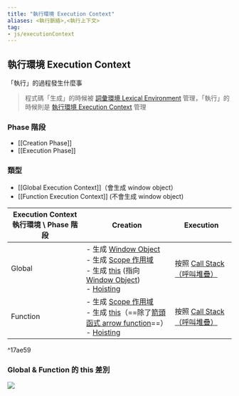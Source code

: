 ```yaml
---
title: "執行環境 Execution Context"
aliases: <執行脈絡>,<執行上下文>
tag: 
- js/executionContext
---
```

## 執行環境 Execution Context
「執行」的過程發生什麼事

> 程式碼「生成」的時候被 [詞彙環境 Lexical Environment](詞彙環境%20Lexical%20Environment.md) 管理，「執行」的時候則是 [執行環境 Execution Context](執行環境%20Execution%20Context.md) 管理
### Phase 階段
- [[Creation Phase]]
- [[Execution Phase]]


### 類型
- [[Global Execution Context]]（會生成 window object）
- [[Function Execution Context]] (不會生成 window object) 



| Execution Context 執行環境 \ Phase 階段 | Creation                                                                                                                                                                          | Execution                                                  |
| --------------------------------------- | --------------------------------------------------------------------------------------------------------------------------------------------------------------------------------- | ---------------------------------------------------------- |
| Global                                  | - 生成 [Window Object](Window%20Object.md) <br>- 生成 [Scope 作用域](Scope%20作用域.md)<br> - 生成 [this](this.md) (指向 [Window Object](Window%20Object.md)) <br>- [Hoisting](Hoisting.md)       | 按照 [Call Stack（呼叫堆疊）](Call%20Stack（呼叫堆疊）.md) |
| Function                                | - 生成 [Scope 作用域](Scope%20作用域.md)<br>- 生成 [this](this.md)（==除了[箭頭函式 arrow function](箭頭函式%20arrow%20function.md)==）<br>- [Hoisting](Hoisting.md) | 按照 [Call Stack（呼叫堆疊）](Call%20Stack（呼叫堆疊）.md) |

^17ae59

### Global & Function 的 this 差別
![](this%20的指向.md#^91e83b)